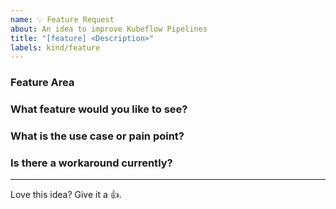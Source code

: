 ```yaml
---
name: 💡 Feature Request
about: An idea to improve Kubeflow Pipelines
title: "[feature] <Description>"
labels: kind/feature
---
```


### Feature Area

<!-- Uncomment the labels below which are relevant to this feature: -->
<!-- /area frontend -->
<!-- /area backend -->
<!-- /area sdk -->
<!-- /area samples -->
<!-- /area components -->


### What feature would you like to see?

<!-- Provide a description of this feature and the user experience. -->

### What is the use case or pain point?

<!-- It helps us understand the benefit of this feature for your use case. -->

### Is there a workaround currently?

<!-- Without this feature, how do you accomplish your task today? -->


---

<!-- Don't delete message below to encourage users to support your feature request! -->
Love this idea? Give it a 👍. 